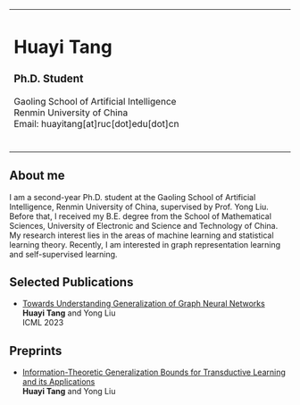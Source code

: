 <html>

<head>
	<meta http-equiv="Content-Type" content="text/html; charset=utf-8">
	<meta name="description" content="Home page of Huayi Tang">
	<link rel="stylesheet" href="./files/jemdoc.css" type="text/css">
	<title>Huayi Tang</title>
</head>


<body>

<table><tbody><tr>
    <td width="670">
        <div id="toptitle"><h1>Huayi Tang &nbsp;</h1></div>
        <h3>Ph.D. Student</h3>  
        <p>
            Gaoling School of Artificial Intelligence <br>
            Renmin University of China <br>
            Email: huayitang[at]ruc[dot]edu[dot]cn<br>
            <br>
        </p>
    </td>
</tr></tbody></table>


<h2>About me</h2>
    <p>I am a second-year Ph.D. student at the Gaoling School of Artificial Intelligence,
        Renmin University of China, supervised by Prof. Yong Liu. 
         Before that, I received my B.E. degree from the School of Mathematical Sciences, University of Electronic and Science and Technology of China. 
         My research interest lies in the areas of machine learning and statistical learning theory. Recently, I am interested in graph representation learning and self-supervised learning.
    </p>


<h2>Selected Publications</h2>

<ul>
    <li>
    <p>
    <a href="https://openreview.net/forum?id=BhMyLk0YNy" target="_blank">Towards Understanding Generalization of Graph Neural Networks</a><br />
    <b>Huayi Tang</b> and Yong Liu<br />
    ICML 2023
    </p>
    </li>
</ul>

<h2>Preprints</h2>
<ul>
<li>
<a href="files/draft.pdf" target="_blank">Information-Theoretic Generalization Bounds for Transductive Learning and its Applications</a><br />
<b>Huayi Tang</b> and Yong Liu<br />
</li>
</ul>

</body>

</html>
